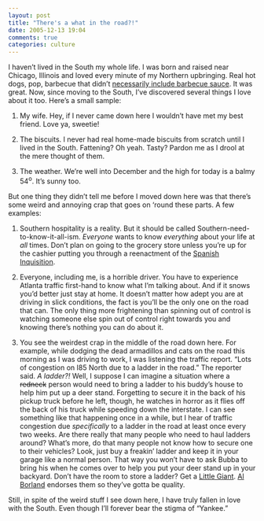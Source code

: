 ```yaml
---
layout: post
title: "There's a what in the road?!"
date: 2005-12-13 19:04
comments: true
categories: culture
---
```


I haven&#8217;t lived in the South my whole life.  I was born and raised near Chicago, Illinois and loved every minute of my Northern upbringing.  Real hot dogs, pop, barbecue that didn&#8217;t <a href="http://www.openswitch.org/blog/how-do-you-bbq/">necessarily include barbecue sauce</a>.  It was great.  Now, since moving to the South, I&#8217;ve discovered several things I love about it too.  Here&#8217;s a small sample:

1. My wife.  Hey, if I never came down here I wouldn&#8217;t have met my best friend.  Love ya, sweetie!

2. The biscuits.  I never had real home-made biscuits from scratch until I lived in the South.  Fattening?  Oh yeah.  Tasty?  Pardon me as I drool at the mere thought of them.

3. The weather.  We&#8217;re well into December and the high for today is a balmy 54<sup>o</sup>.  It&#8217;s sunny too.

But one thing they didn&#8217;t tell me before I moved down here was that there&#8217;s some weird and annoying crap that goes on &#8216;round these parts.  A few examples:

1. Southern hospitality is a reality.  But it should be called Southern-need-to-know-it-all-ism.  <em>Everyone </em>wants to know <em>everything </em>about your life at <em>all </em>times.  Don&#8217;t plan on going to the grocery store unless you&#8217;re up for the cashier putting you through a reenactment of the <a href="http://en.wikipedia.org/wiki/Spanish_Inquisition">Spanish Inquisition</a>.

2. Everyone, including me, is a horrible driver.  You have to experience Atlanta traffic first-hand to know what I&#8217;m talking about.  And if it snows you&#8217;d better just stay at home.  It doesn&#8217;t matter how adept you are at driving in slick conditions, the fact is you&#8217;ll be the only one on the road that can.  The only thing more frightening than spinning out of control is watching someone else spin out of control right towards you and knowing there&#8217;s nothing you can do about it.

3. You see the weirdest crap in the middle of the road down here.  For example, while dodging the dead armadillos and cats on the road this morning as I was driving to work, I was listening the traffic report.  &#8220;Lots of congestion on I85 North due to a ladder in the road.&#8221;  The reporter said.  <em>A ladder?!</em>  Well, I suppose I can imagine a situation where a <strike>redneck</strike> person would need to bring a ladder to his buddy&#8217;s house to help him put up a deer stand.  Forgetting to secure it in the back of his pickup truck before he left, though, he watches in horror as it flies off the back of his truck while speeding down the interstate.  I can see something like that happening once in a while, but I hear of traffic congestion due <em>specifically </em>to a ladder in the road at least once every two weeks.  Are there really that many people who need to haul ladders around?  What&#8217;s more, do that many people not know how to secure one to their vehicles?  Look, just buy a freakin&#8217; ladder and keep it in your garage like a normal person.  That way you won&#8217;t have to ask Bubba to bring his when he comes over to help you put your deer stand up in your backyard.  Don&#8217;t have the room to store a ladder?  Get a <a href="http://www.littlegiantladder.com/">Little Giant</a>.  <a href="http://tvplex.go.com/touchstone/homeimprovement/bios/karn.html">Al Borland</a> endorses them so they&#8217;ve gotta be quality.

Still, in spite of the weird stuff I see down here, I have truly fallen in love with the South.  Even though I&#8217;ll forever bear the stigma of &#8220;Yankee.&#8221;